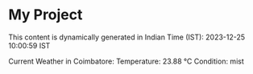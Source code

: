 # My Project

This content is dynamically generated in Indian Time (IST): 2023-12-25 10:00:59 IST


Current Weather in Coimbatore:
Temperature: 23.88 °C
Condition: mist
